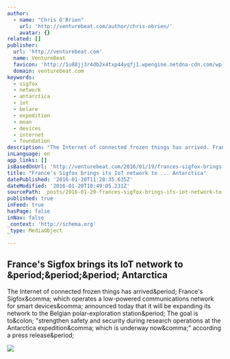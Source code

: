 ```yaml
---
author:
  - name: "Chris O'Brien"
    url: 'http://venturebeat.com/author/chris-obrien/'
    avatar: {}
related: []
publisher:
  url: 'http://venturebeat.com'
  name: VentureBeat
  favicon: 'http://1u88jj3r4db2x4txp44yqfj1.wpengine.netdna-cdn.com/wp-content/themes/vbnews/img/favicon.ico'
  domain: venturebeat.com
keywords:
  - sigfox
  - network
  - antarctica
  - iot
  - belare
  - expedition
  - moan
  - devices
  - internet
  - foundation
description: "The Internet of connected frozen things has arrived. France's Sigfox, which operates a low-powered communications network for smart devices, announced today that it will be expanding its network to the Belgian polar-exploration station. The goal is to: \"strengthen safety and security during research operations at the Antarctica expedition, which is underway now,\" according a press release."
inLanguage: en
app_links: []
isBasedOnUrl: 'http://venturebeat.com/2016/01/19/frances-sigfox-brings-its-iot-network-to-antarctica/'
title: "France's Sigfox brings its IoT network to ... Antarctica"
datePublished: '2016-01-20T11:28:35.635Z'
dateModified: '2016-01-20T10:49:05.231Z'
sourcePath: _posts/2016-01-20-frances-sigfox-brings-its-iot-network-to--antarctica.md
published: true
inFeed: true
hasPage: false
inNav: false
_context: 'http://schema.org'
_type: MediaObject

---
```

<article style=""><h1>France's Sigfox brings its IoT network to &amp;period;&amp;period;&amp;period; Antarctica</h1><p>The Internet of connected frozen things has arrived&amp;period; France's Sigfox&amp;comma; which operates a low-powered communications network for smart devices&amp;comma; announced today that it will be expanding its network to the Belgian polar-exploration station&amp;period; The goal is to&amp;colon; "strengthen safety and security during research operations at the Antarctica expedition&amp;comma; which is underway now&amp;comma;" according a press release&amp;period;</p><img src="http://1u88jj3r4db2x4txp44yqfj1.wpengine.netdna-cdn.com/wp-content/uploads/2016/01/home_920_518_80_s_c1_c_c-780x439.jpg" /></article>